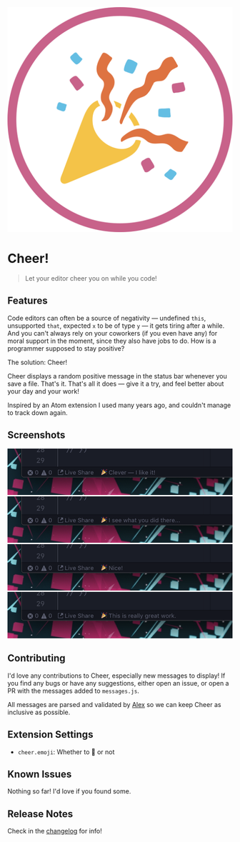 ![Icon](https://github.com/puregarlic/vscode-cheer/blob/master/images/icon.png?raw=true)

# Cheer!

> Let your editor cheer you on while you code!

## Features

Code editors can often be a source of negativity — undefined `this`, unsupported `that`, expected `x` to be of type `y` — it gets tiring after a while. And you can't always rely on your coworkers (if you even have any) for moral support in the moment, since they also have jobs to do. How is a programmer supposed to stay positive?

The solution: Cheer!

Cheer displays a random positive message in the status bar whenever you save a file. That's it. That's all it does — give it a try, and feel better about your day and your work!

Inspired by an Atom extension I used many years ago, and couldn't manage to track down again.

## Screenshots

![Screenshot 1](https://github.com/puregarlic/vscode-cheer/blob/master/images/screenshot-1.png?raw=true)
![Screenshot 2](https://github.com/puregarlic/vscode-cheer/blob/master/images/screenshot-2.png?raw=true)
![Screenshot 3](https://github.com/puregarlic/vscode-cheer/blob/master/images/screenshot-3.png?raw=true)
![Screenshot 4](https://github.com/puregarlic/vscode-cheer/blob/master/images/screenshot-4.png?raw=true)

## Contributing

I'd love any contributions to Cheer, especially new messages to display! If you find any bugs or have any suggestions, either open an issue, or open a PR with the messages added to `messages.js`.

All messages are parsed and validated by [Alex](https://alexjs.com) so we can keep Cheer as inclusive as possible.

## Extension Settings

- `cheer.emoji`: Whether to 🎉 or not

## Known Issues

Nothing so far! I'd love if you found some.

## Release Notes

Check in the [changelog](./CHANGELOG.md) for info!
